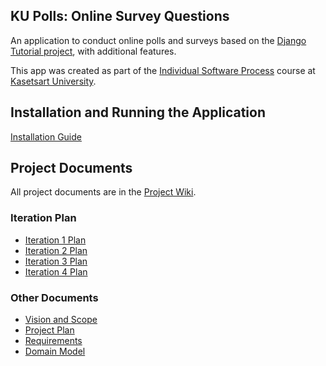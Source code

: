 ## KU Polls: Online Survey Questions 

An application to conduct online polls and surveys based
on the [Django Tutorial project](TODO-write-URL-of-the-django-tutorial-here), with
additional features.

This app was created as part of the [Individual Software Process](
https://cpske.github.io/ISP) course at [Kasetsart University](https://www.ku.ac.th).

## Installation and Running the Application

[Installation Guide](installation.md)

## Project Documents

All project documents are in the [Project Wiki](../../wiki/Home).

### Iteration Plan
- [Iteration 1 Plan](../../wiki/Iteration-1-Plan)
- [Iteration 2 Plan](../../wiki/Iteration-2-Plan)
- [Iteration 3 Plan](../../wiki/Iteration-3-Plan)
- [Iteration 4 Plan](../../wiki/Iteration-4-Plan)
### Other Documents
- [Vision and Scope](../../wiki/Vision-and-Scope)
- [Project Plan](../../wiki/Project-Plan)
- [Requirements](../../wiki/Requirements)
- [Domain Model](../../wiki/Domain-Model)
